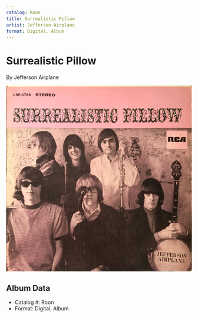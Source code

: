 ```yaml
---
catalog: Roon
title: Surrealistic Pillow
artist: Jefferson Airplane
format: Digital, Album
---
```


# Surrealistic Pillow

By Jefferson Airplane

![](../../assets/albumcovers/Jefferson_Airplane-Surrealistic_Pillow.png)

## Album Data

- Catalog #: Roon
- Format: Digital, Album

